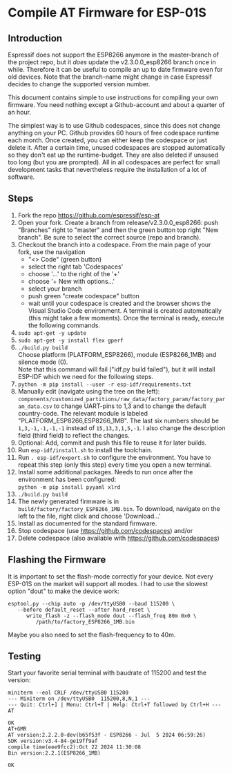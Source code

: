 Compile AT Firmware for ESP-01S
===============================

Introduction
------------

Espressif does not support the ESP8266 anymore in the master-branch of
the project repo, but it *does* update the v2.3.0.0_esp8266 branch
once in while. Therefore it can be useful to compile an up to date
firmware even for old devices. Note that the branch-name might change
in case Espressif decides to change the supported version number.

This document contains simple to use instructions for compiling your
own firmware. You need nothing except a Github-account and about a
quarter of an hour.

The simplest way is to use Github codespaces, since this does not
change anything on your PC. Github provides 60 hours of free codespace
runtime each month. Once created, you can either keep the codespace or
just delete it. After a certain time, unused codespaces are stopped
automatically so they don't eat up the runtime-budget. They are also
deleted if unsused too long (but you are prompted).  All in all
codespaces are perfect for small development tasks that nevertheless
require the installation of a lot of software.


Steps
-----

  1. Fork the repo <https://github.com/espressif/esp-at>
  2. Open your fork. Create a branch from release/v2.3.0.0_esp8266:
     push "Branches" right to "master" and then the green button
     top right "New branch". Be sure to select the correct source (repo
     and branch).
  3. Checkout the branch into a codespace. From the main page of your
     fork, use the navigation
     - "<> Code" (green button)
     - select the right tab 'Codespaces'
     - choose '...' to the right of the '+'
     - choose '+ New with options...'
     - select your branch
     - push green "create codespace" button
     - wait until your codespace is created and the browser shows the
       Visual Studio Code environment. A terminal is created automatically
       (this might take a few moments). Once the terminal is ready, execute
       the following commands.
  4. `sudo apt-get -y update`
  5. `sudo apt-get -y install flex gperf`
  6. `./build.py build`<br>
     Choose platform (PLATFORM_ESP8266), module (ESP8266_1MB) and
     silence mode (0).<br>
     Note that this command will fail ("idf.py build failed"), but it
     will install ESP-IDF which we need for the following steps.
  7. `python -m pip install --user -r esp-idf/requirements.txt`<br>
  8. Manually edit (navigate using the tree on the left):
     `components/customized_partitions/raw_data/factory_param/factory_param_data.csv`
     to change UART-pins to 1,3 and to change the default country-code.
     The relevant module is labeled "PLATFORM_ESP8266,ESP8266_1MB".
     The last six numbers should be `1,3,-1,-1,-1,-1` instead of `15,13,3,1,5,-1`.
     I also change the description field (third field) to reflect the changes.<br>
  9. Optional: Add, commit and push this file to reuse it for later builds.
 10. Run `esp-idf/install.sh` to install the toolchain.
 11. Run `. esp-idf/export.sh` to configure the environment. You have to repeat
     this step (only this step) every time you open a new terminal.
 12. Install some additional packages. Needs to run once after the
     environment has been configured:<br>
     `python -m pip install pyyaml xlrd`
 13. `./build.py build`
 14. The newly generated firmware is in `build/factory/factory_ESP8266_1MB.bin`.
     To download, navigate on the left to the file, right click and
     choose 'Download...'
 15. Install as documented for the standard firmware.
 16. Stop codespace (use <https://github.com/codespaces>) and/or
 17. Delete codespace (also available with <https://github.com/codespaces>)


Flashing the Firmware
---------------------

It is important to set the flash-mode correctly for your device. Not every
ESP-01S on the market will support all modes. I had to use the slowest
option "dout" to make the device work:

    esptool.py --chip auto -p /dev/ttyUSB0 --baud 115200 \
       --before default_reset --after hard_reset \
          write_flash -z --flash_mode dout --flash_freq 80m 0x0 \
             /path/to/factory_ESP8266_1MB.bin

Maybe you also need to set the flash-frequency to to 40m.


Testing
-------

Start your favorite serial terminal with baudrate of 115200 and test
the version:

    miniterm --eol CRLF /dev/ttyUSB0 115200
    --- Miniterm on /dev/ttyUSB0  115200,8,N,1 ---
    --- Quit: Ctrl+] | Menu: Ctrl+T | Help: Ctrl+T followed by Ctrl+H ---
    AT
    
    OK
    AT+GMR
    AT version:2.2.2.0-dev(b65f53f - ESP8266 - Jul  5 2024 06:59:26)
    SDK version:v3.4-84-ge19ff9af
    compile time(eee9fcc2):Oct 22 2024 11:30:08
    Bin version:2.2.1(ESP8266_1MB)
    
    OK
